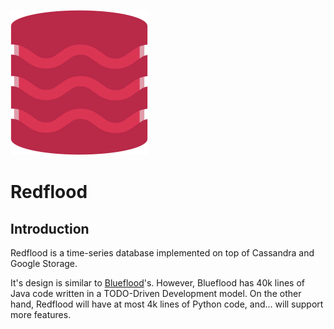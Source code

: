 ![redflood logo](https://raw.githubusercontent.com/LEW21/redflood/master/redflood.png)

# Redflood

## Introduction

Redflood is a time-series database implemented on top of Cassandra and Google Storage.

It's design is similar to [Blueflood](https://github.com/rackerlabs/blueflood)'s. However, Blueflood has 40k lines of Java code written in a TODO-Driven Development model. On the other hand, Redflood will have at most 4k lines of Python code, and... will support more features.
